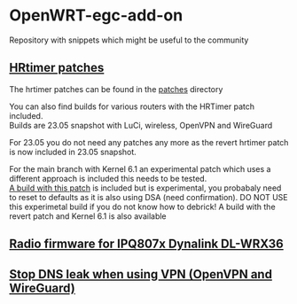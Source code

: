 # OpenWRT-egc-add-on
Repository with snippets which might be useful to the community

## [HRtimer patches](https://github.com/egc112/OpenWRT-egc-add-on/blob/main/patches/Severe%20performance%20degradation%20for%20IPQ806x-3.md)
The hrtimer patches can be found in the [patches](https://github.com/egc112/OpenWRT-egc-add-on/tree/main/patches/root) directory

You can also find builds for various routers with the HRTimer patch included.   
Builds are 23.05 snapshot with LuCi, wireless, OpenVPN and WireGuard

For 23.05 you do not need any patches any more as the revert hrtimer patch is now included in 23.05 snapshot.

For the main branch with Kernel 6.1 an experimental patch which uses a different approach is included this needs to be tested.  
[A build with this patch](https://github.com/egc112/OpenWRT-egc-add-on/tree/main/patches/root/6.1/build%20for%20R7800%20ansuel) is included but is experimental, you probabaly need to reset to defaults as it is also using DSA (need confirmation).
DO NOT USE this experimetal build if you do not know how to debrick!
A build with the revert patch and Kernel 6.1 is also available

## [Radio firmware for IPQ807x Dynalink DL-WRX36](https://github.com/egc112/OpenWRT-egc-add-on/tree/main/DL-WRX36)  

## [Stop DNS leak when using VPN (OpenVPN and WireGuard)](https://github.com/egc112/OpenWRT-egc-add-on/tree/main/stop-dns-leak)
